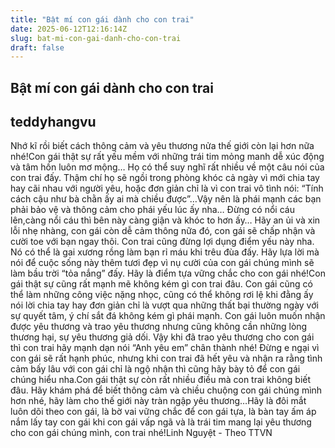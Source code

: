 ```yaml
---
title: "Bật mí con gái dành cho con trai"
date: 2025-06-12T12:16:14Z
slug: bat-mi-con-gai-danh-cho-con-trai
draft: false
---
```


## Bật mí con gái dành cho con trai

## teddyhangvu

Nhớ kĩ rồi biết cách thông cảm và yêu thương nửa thế giới còn lại hơn nữa nhé!Con gái thật sự rất yếu mềm với những trái tim mỏng manh dễ xúc động và tâm hồn luôn mơ mộng… Họ có thể suy nghĩ rất nhiều về một câu nói của con trai đấy. Thậm chí họ sẽ ngồi trong phòng khóc cả ngày vì mới chia tay hay cãi nhau với người yêu, hoặc đơn giản chỉ là vì con trai vô tình nói: “Tính cách cậu như bà chằn ấy ai mà chiều được”…Vậy nên là phái mạnh các bạn phải bảo vệ và thông cảm cho phái yếu lúc ấy nha… Đừng có nổi cáu lên,càng nổi cáu thì bên này càng giận và khóc to hơn ấy… Hãy an ủi và xin lỗi nhẹ nhàng, con gái còn dễ cảm thông nữa đó, con gái sẽ chấp nhận và cười toe với bạn ngay thôi. Con trai cũng đừng lợi dụng điểm yếu này nha. Nó có thể là gai xương rồng làm bạn rỉ máu khi trêu đùa đấy. Hãy lựa lời mà nói để cuộc sống này thêm tươi đẹp vì nụ cười của con gái chúng mình sẽ làm bầu trời “tỏa nắng” đấy. Hãy là điểm tựa vững chắc cho con gái nhé!Con gái thật sự cũng rất mạnh mẽ không kém gì con trai đâu. Con gái cũng có thể làm những công việc nặng nhọc, cũng có thể không rơi lệ khi đằng ấy nói lời chia tay hay đơn giản chỉ là vượt qua những thất bại thường ngày với sự quyết tâm, ý chí sắt đá không kém gì phái mạnh.
Con gái luôn muốn nhận được yêu thương và trao yêu thương nhưng cũng không cần những lòng thương hại, sự yêu thương giả dối. Vậy khi đã trao yêu thương cho con gái thì con trai hãy mạnh dạn nói “Anh yêu em” chân thành nhé! Đừng e ngại vì con gái sẽ rất hạnh phúc, nhưng khi con trai đã hết yêu và nhận ra rằng tình cảm bấy lâu với con gái chỉ là ngộ nhận thì cũng hãy bày tỏ để con gái chúng hiểu nha.Con gái thật sự còn rất nhiều điều mà con trai không biết đâu. Hãy khám phá để biết thông cảm và chiều chuộng con gái chúng mình hơn nhé, hãy làm cho thế giới này tràn ngập yêu thương…Hãy là đôi mắt luôn dõi theo con gái, là bờ vai vững chắc để con gái tựa, là bàn tay ấm áp nắm lấy tay con gái khi con gái vấp ngã và là trái tim mang lại yêu thương cho con gái chúng mình, con trai nhé!Linh Nguyệt - Theo TTVN